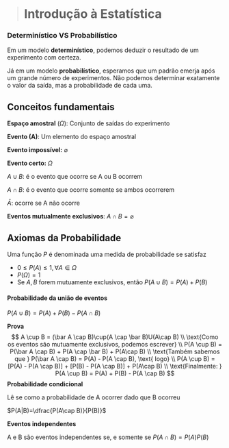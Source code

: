 > # Introdução à Estatística

### Determinístico VS Probabilístico

Em um modelo **determinístico**, podemos deduzir o resultado de um experimento com certeza.

Já em um modelo **probabilístico**, esperamos que um padrão emerja após um grande número de experimentos. Não podemos determinar exatamente o valor da saída, mas a probabilidade de cada uma.

## Conceitos fundamentais

**Espaço amostral** $(\Omega)$: Conjunto de saídas do experimento

**Evento (A)**: Um elemento do espaço amostral

**Evento impossível:** $\varnothing$

**Evento certo:** $\Omega$

$A \cup B$: é o evento que ocorre se A ou B ocorrem

$A \cap B$: é o evento que ocorre somente se ambos ocorrerem

$\bar A$: ocorre se A não ocorre

**Eventos mutualmente exclusivos**: $A \cap B = \varnothing$

## Axiomas da Probabilidade

Uma função $P$ é denominada uma medida de probabilidade se satisfaz 

- $0 \leq P(A) \leq 1, \forall A \in \Omega$
- $P(\Omega) = 1$
- Se $A, B$ forem mutuamente exclusivos, então $P(A \cup B) = P(A) + P(B)$

#### Probabilidade da união de eventos

$P(A \cup B)=P(A)+P(B)-P(A \cap B)$

**Prova**
$$
A \cup B = (\bar A \cap B)\cup(A \cap \bar B)U(A\cap B)
\\ \text{Como os eventos são mutuamente exclusivos, podemos escrever}
\\ P(A \cup B) = P(\bar A \cap B) + P(A \cap \bar B) + P(A\cap B)
\\ \text{Também sabemos que } P(\bar A \cap B) = P(A) - P(A \cap B), \text{ logo}
\\ P(A \cup B) = [P(A) - P(A \cap B)] + [P(B) - P(A \cap B)] + P(A\cap B)
\\ \text{Finalmente: } P(A \cup B) = P(A) + P(B) - P(A \cap B)
$$
**Probabilidade condicional**

Lê se como a probabilidade de A ocorrer dado que B ocorreu

$P(A|B)=\dfrac{P(A\cap B)}{P(B)}$

**Eventos independentes**

A e B são eventos independentes se, e somente se $P(A \cap B) = P(A)P(B)$



